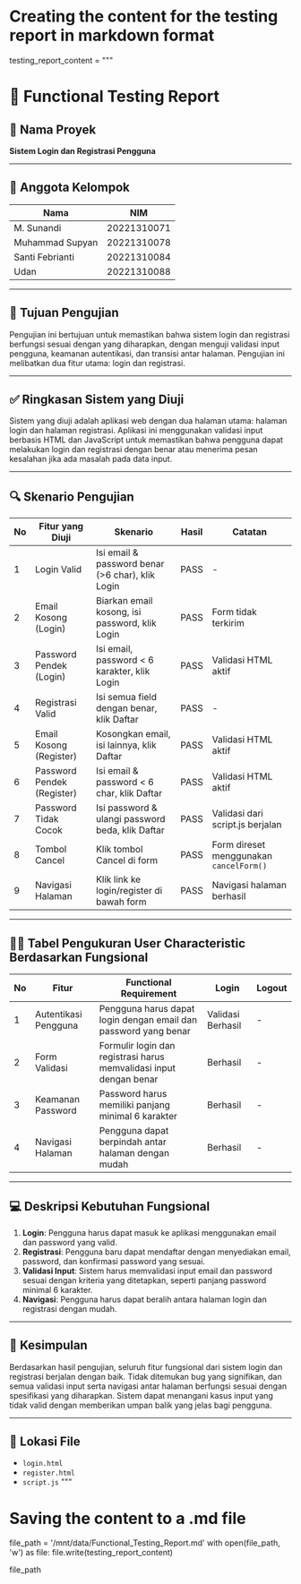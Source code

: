 # Creating the content for the testing report in markdown format
testing_report_content = """
# 📄 Functional Testing Report

## 📝 Nama Proyek
**Sistem Login dan Registrasi Pengguna**

---

## 👥 Anggota Kelompok
| Nama              | NIM           |
|-------------------|---------------|
| M. Sunandi        | 20221310071   |
| Muhammad Supyan   | 20221310078   |
| Santi Febrianti   | 20221310084   |
| Udan              | 20221310088   |

---

## 🎯 Tujuan Pengujian
Pengujian ini bertujuan untuk memastikan bahwa sistem login dan registrasi berfungsi sesuai dengan yang diharapkan, dengan menguji validasi input pengguna, keamanan autentikasi, dan transisi antar halaman. Pengujian ini melibatkan dua fitur utama: login dan registrasi.

---

## ✅ Ringkasan Sistem yang Diuji
Sistem yang diuji adalah aplikasi web dengan dua halaman utama: halaman login dan halaman registrasi. Aplikasi ini menggunakan validasi input berbasis HTML dan JavaScript untuk memastikan bahwa pengguna dapat melakukan login dan registrasi dengan benar atau menerima pesan kesalahan jika ada masalah pada data input.

---

## 🔍 Skenario Pengujian

| No | Fitur yang Diuji         | Skenario                                               | Hasil | Catatan                                   |
|----|--------------------------|--------------------------------------------------------|-------|-------------------------------------------|
| 1  | Login Valid              | Isi email & password benar (>6 char), klik Login      | PASS  | -                                         |
| 2  | Email Kosong (Login)     | Biarkan email kosong, isi password, klik Login        | PASS  | Form tidak terkirim                       |
| 3  | Password Pendek (Login)  | Isi email, password < 6 karakter, klik Login          | PASS  | Validasi HTML aktif                       |
| 4  | Registrasi Valid         | Isi semua field dengan benar, klik Daftar             | PASS  | -                                         |
| 5  | Email Kosong (Register)  | Kosongkan email, isi lainnya, klik Daftar             | PASS  | Validasi HTML aktif                       |
| 6  | Password Pendek (Register)| Isi email & password < 6 char, klik Daftar            | PASS  | Validasi HTML aktif                       |
| 7  | Password Tidak Cocok     | Isi password & ulangi password beda, klik Daftar      | PASS  | Validasi dari script.js berjalan          |
| 8  | Tombol Cancel            | Klik tombol Cancel di form                            | PASS  | Form direset menggunakan `cancelForm()`   |
| 9  | Navigasi Halaman         | Klik link ke login/register di bawah form            | PASS  | Navigasi halaman berhasil                |

---

## 🧑‍💻 Tabel Pengukuran User Characteristic Berdasarkan Fungsional

| No | Fitur                    | Functional Requirement               | Login       | Logout    |
|----|--------------------------|--------------------------------------|-------------|-----------|
| 1  | Autentikasi Pengguna      | Pengguna harus dapat login dengan email dan password yang benar | Validasi Berhasil | -         |
| 2  | Form Validasi             | Formulir login dan registrasi harus memvalidasi input dengan benar | Berhasil   | -         |
| 3  | Keamanan Password         | Password harus memiliki panjang minimal 6 karakter | Berhasil   | -         |
| 4  | Navigasi Halaman          | Pengguna dapat berpindah antar halaman dengan mudah | Berhasil   | -         |

---

## 💻 Deskripsi Kebutuhan Fungsional
1. **Login**: Pengguna harus dapat masuk ke aplikasi menggunakan email dan password yang valid.
2. **Registrasi**: Pengguna baru dapat mendaftar dengan menyediakan email, password, dan konfirmasi password yang sesuai.
3. **Validasi Input**: Sistem harus memvalidasi input email dan password sesuai dengan kriteria yang ditetapkan, seperti panjang password minimal 6 karakter.
4. **Navigasi**: Pengguna harus dapat beralih antara halaman login dan registrasi dengan mudah.

---

## 📝 Kesimpulan
Berdasarkan hasil pengujian, seluruh fitur fungsional dari sistem login dan registrasi berjalan dengan baik. Tidak ditemukan bug yang signifikan, dan semua validasi input serta navigasi antar halaman berfungsi sesuai dengan spesifikasi yang diharapkan. Sistem dapat menangani kasus input yang tidak valid dengan memberikan umpan balik yang jelas bagi pengguna.

---

## 📁 Lokasi File
- `login.html`
- `register.html`
- `script.js`
"""

# Saving the content to a .md file
file_path = '/mnt/data/Functional_Testing_Report.md'
with open(file_path, 'w') as file:
    file.write(testing_report_content)

file_path
